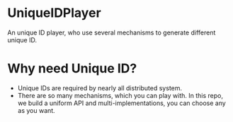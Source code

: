 # UniqueIDPlayer
An unique ID player, who use several mechanisms to generate different unique ID.

# Why need Unique ID?
* Unique IDs are required by nearly all distributed system. 
* There are so many mechanisms, which you can play with. In this repo, we build a uniform API and multi-implementations, you can choose any as you want.
